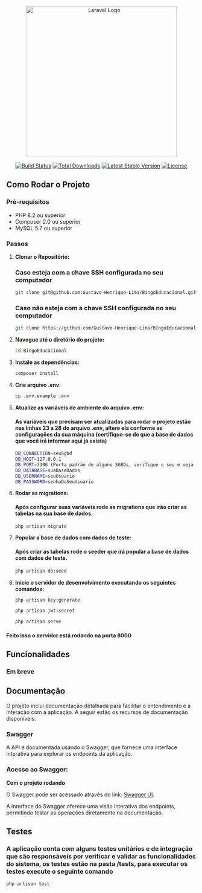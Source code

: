 <p align="center"><a href="https://laravel.com" target="_blank"><img src="https://raw.githubusercontent.com/laravel/art/master/logo-lockup/5%20SVG/2%20CMYK/1%20Full%20Color/laravel-logolockup-cmyk-red.svg" width="400" alt="Laravel Logo"></a></p>

<p align="center">
<a href="https://github.com/laravel/framework/actions"><img src="https://github.com/laravel/framework/workflows/tests/badge.svg" alt="Build Status"></a>
<a href="https://packagist.org/packages/laravel/framework"><img src="https://img.shields.io/packagist/dt/laravel/framework" alt="Total Downloads"></a>
<a href="https://packagist.org/packages/laravel/framework"><img src="https://img.shields.io/packagist/v/laravel/framework" alt="Latest Stable Version"></a>
<a href="https://packagist.org/packages/laravel/framework"><img src="https://img.shields.io/packagist/l/laravel/framework" alt="License"></a>
</p>

## Como Rodar o Projeto
### Pré-requisitos

- PHP 8.2 ou superior
- Composer 2.0 ou superior
- MySQL 5.7 ou superior

### Passos

1. **Clonar o Repositório:**

   ### Caso esteja com a chave SSH configurada no seu computador
   ```bash
   git clone git@github.com:Gustavo-Henrique-Lima/BingoEducacional.git
   ````

   ### Caso não esteja com a chave SSH configurada no seu computador
    ```bash
    git clone https://github.com/Gustavo-Henrique-Lima/BingoEducacional.git
     ````

2. **Navegue até o diretório do projeto:**

    ```bash
    cd BingoEducacional
    ````

3. **Instale as dependências:**

    ```bash
    composer install
    ````
    
4. **Crie arquivo .env:**
    ```bash
    cp .env.example .env
    ````
    
5. **Atualize as variáveis de ambiente do arquivo .env:**  
    #### As variáveis que precisam ser atualizadas para rodar o projeto estão nas linhas 23 a 28 do arquivo .env, altere ela conforme as configurações da sua máquina (certifique-se de     que a base de dados que você irá informar aqui já exista)
    ```bash
    DB_CONNECTION=seuSgbd
    DB_HOST=127.0.0.1
    DB_PORT=3306 (Porta padrão de alguns SGBDs, verifique o seu e veja se é necessário alterar algo)
    DB_DATABASE=suaBaseDados
    DB_USERNAME=seuUsuario
    DB_PASSWORD=senhaDoSeuUsuario
    ```
6. **Rodar as migrations:**
    #### Após configurar suas variáveis rode as migrations que irão criar as tabelas na sua base de dados.
    ```bash
    php artisan migrate
    ```
7. **Popular a base de dados com dados de teste:**
    #### Após criar as tabelas rode o seeder que irá popular a base de dados com dados de teste.
    ```bash
    php artisan db:seed
    ```
    
8. **Inicie o servidor de desenvolvimento executando os seguintes comandos:**
   ```bash
   php artisan key:generate
   ```

   ```bash
   php artisan jwt:secret
   ```

   ```bash
   php artisan serve
   ```
    
#### Feito isso o servidor está rodando na porta 8000
## Funcionalidades
   ### Em breve
        
## Documentação

  O projeto inclui documentação detalhada para facilitar o entendimento e a interação com a aplicação.
  A seguir estão os recursos de documentação disponíveis.

  ### Swagger

   A API é documentada usando o Swagger, que fornece uma interface interativa para explorar os endpoints 
  da aplicação.
  ### Acesso ao Swagger:
  **Com o projeto rodando**
  
  O Swagger pode ser acessado através do link: [Swagger UI](http://localhost:8000/api/documentation#/).
  
  A interface do Swagger oferece uma visão interativa dos endpoints, permitindo testar as operações
  diretamente na documentação.

## Testes 
  ### A aplicação conta com alguns testes unitários e de integração que são responsáveis por verificar e validar as funcionalidades do sistema, os testes estão na pasta /tests, para executar os testes execute o seguinte comando
  ```bash
  php artisan test
  ```
    
